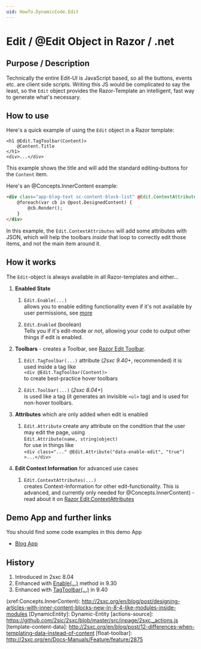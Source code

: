 ```yaml
---
uid: HowTo.DynamicCode.Edit
---
```

# Edit / @Edit Object in Razor / .net

## Purpose / Description

Technically the entire Edit-UI is JavaScript based, so all the buttons, events etc. are client side scripts. Writing this JS would be complicated to say the least, so the `Edit` object provides the Razor-Template an intelligent, fast way to generate what's necessary.

## How to use

Here's a quick example of using the `Edit` object in a Razor template:

```razor
<h1 @Edit.TagToolbar(Content)>
    @Content.Title
</h1>
<div>...</div>
```

This example shows the title and will add the standard editing-buttons for the `Content` item.

Here's an @Concepts.InnerContent example:

```html
<div class="app-blog-text sc-content-block-list" @Edit.ContextAttributes(post, field: "DesignedContent")>
    @foreach(var cb in @post.DesignedContent) {
        @cb.Render();
    }
</div>
```

In this example, the `Edit.ContextAttributes` will add some attributes with JSON, which will help the toolbars _inside_ that loop to correctly edit those items, and not the main item around it.

## How it works
The `Edit`-object is always available in all Razor-templates and either...

1. **Enabled State**

    1. `Edit.Enable(...)`  
    allows you to enable editing functionality even if it's not available by user permissions, see [more](razor-edit.enable)

    1. `Edit.Enabled` (boolean)  
    Tells you if it's edit-mode or not, allowing your code to output other things if edit is enabled.

1. **Toolbars** - creates a Toolbar, see [Razor Edit Toolbar](Razor-Edit.Toolbar).

    1. `Edit.TagToolbar(...)` attribute (_2sxc 9.40+_, recommended)
    it is used inside a tag like  
    `<div @Edit.TagToolbar(Content)>`  
    to create best-practice hover toolbars

    1. `Edit.Toolbar(...)`  (_2sxc 8.04+_)  
    is used like a tag (it generates an invisible `<ul>` tag) and is used for non-hover toolbars.

1. **Attributes** which are only added when edit is enabled

    1. `Edit.Attribute` create any attribute on the condition that the user may edit the page, using  
    `Edit.Attribute(name, string|object)`  
    for use in things like  
    `<div class="..." @Edit.Attribute("data-enable-edit", "true") >...</div>`

1. **Edit Context Information** for advanced use cases

    1. `Edit.ContextAttributes(...)`  
    creates Context-Information for other edit-functionality. This is advanced, and currently only needed for @Concepts.InnerContent) - read about it on [Razor Edit.ContextAttributes](Razor-Edit.ContextAttributes)



## Demo App and further links

You should find some code examples in this demo App
* [Blog App](xref:App.Blog)

## History

1. Introduced in 2sxc 8.04
2. Enhanced with [Enable(...)](razor-edit.enable) method in 9.30
3. Enhanced with [TagToolbar(...)](razor-edit.toolbar) in 9.40

(xref:Concepts.InnerContent): http://2sxc.org/en/blog/post/designing-articles-with-inner-content-blocks-new-in-8-4-like-modules-inside-modules
[DynamicEntity]: Dynamic-Entity
[actions-source]: https://github.com/2sic/2sxc/blob/master/src/inpage/2sxc._actions.js
[template-content-data]: http://2sxc.org/en/blog/post/12-differences-when-templating-data-instead-of-content
[float-toolbar]: http://2sxc.org/en/Docs-Manuals/Feature/feature/2875

